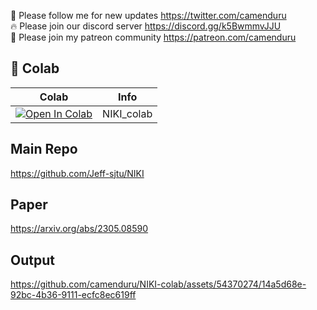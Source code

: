 🐣 Please follow me for new updates https://twitter.com/camenduru <br />
🔥 Please join our discord server https://discord.gg/k5BwmmvJJU <br />
🥳 Please join my patreon community https://patreon.com/camenduru <br />

## 🦒 Colab

| Colab | Info
| --- | --- |
[![Open In Colab](https://colab.research.google.com/assets/colab-badge.svg)](https://colab.research.google.com/github/camenduru/NIKI-colab/blob/main/NIKI_colab.ipynb) | NIKI_colab

## Main Repo
https://github.com/Jeff-sjtu/NIKI

## Paper
https://arxiv.org/abs/2305.08590

## Output

https://github.com/camenduru/NIKI-colab/assets/54370274/14a5d68e-92bc-4b36-9111-ecfc8ec619ff
